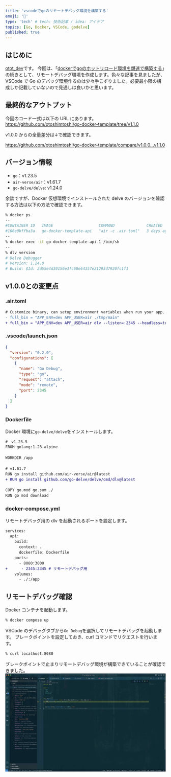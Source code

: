 ```yaml
---
title: 'vscodeでgoのリモートデバッグ環境を構築する'
emoji: '🐳'
type: 'tech' # tech: 技術記事 / idea: アイデア
topics: [Go, Docker, VSCode, godelve]
published: true
---
```


## はじめに

[otot_dev](https://zenn.dev/otot_dev)です。
今回は、「[dockerでgoのホットリロード環境を爆速で構築する](https://zenn.dev/otot_dev/articles/d2d7e854448e9a)」の続きとして、リモートデバッグ環境を作成します。色々な記事を見ましたが、VSCode で Go のデバッグ環境作るのは少々手こずりました。必要最小限の構成しか記載していないので見通しは良いかと思います。

## 最終的なアウトプット

今回のコード一式は以下の URL にあります。
https://github.com/otoshimtoshi/go-docker-template/tree/v1.1.0

v1.0.0 からの全量差分は↓で確認できます。

https://github.com/otoshimtoshi/go-docker-template/compare/v1.0.0...v1.1.0

## バージョン情報

- `go`：v1.23.5
- `air-verse/air`：v1.61.7
- `go-delve/delve`: v1.24.0

余談ですが、Docker 仮想環境でインストールされた delve のバージョンを確認する方法は以下の方法で確認できます。

```sh
% docker ps
--
#CONTAINER ID   IMAGE                    COMMAND              CREATED      STATUS         PORTS                                            NAMES
#166e0bffba3a   go-docker-template-api   "air -c .air.toml"   3 days ago   Up 4 minutes   0.0.0.0:2345->2345/tcp, 0.0.0.0:8080->3000/tcp   go-docker-template-api-1
--
% docker exec -it go-docker-template-api-1 /bin/sh
--
% dlv version
# Delve Debugger
# Version: 1.24.0
# Build: $Id: 2d55e4d30150e3fc68e64357e21293d7920fc1f1
```

## v1.0.0との変更点

### .air.toml

```diff toml
# Customize binary, can setup environment variables when run your app.
- full_bin = "APP_ENV=dev APP_USER=air ./tmp/main"
+ full_bin = "APP_ENV=dev APP_USER=air dlv --listen=:2345 --headless=true --api-version=2 --accept-multiclient exec --continue ./tmp/main"
```

### .vscode/launch.json

```json
{
  "version": "0.2.0",
  "configurations": [
    {
      "name": "Go Debug",
      "type": "go",
      "request": "attach",
      "mode": "remote",
      "port": 2345
    }
  ]
}
```

### Dockerfile

Docker 環境に`go-delve/delve`をインストールします。

```diff dockerfile
#　v1.23.5
FROM golang:1.23-alpine

WORKDIR /app

# v1.61.7
RUN go install github.com/air-verse/air@latest
+ RUN go install github.com/go-delve/delve/cmd/dlv@latest

COPY go.mod go.sum ./
RUN go mod download
```

### docker-compose.yml

リモートデバッグ用の dlv を起動されるポートを設定します。

```diff yml
services:
  api:
    build:
      context: .
      dockerfile: Dockerfile
    ports:
      - 8080:3000
+      - 2345:2345 # リモートデバッグ用
    volumes:
      - ./:/app
```

## リモートデバッグ確認

Docker コンテナを起動します。

```sh
% docker compose up
```

VSCode のデバッグタブから`Go Debug`を選択してリモートデバッグを起動します。
ブレークポイントを設定しておき、curl コマンドでリクエストを行います。

```sh
% curl localhost:8080
```

ブレークポイントで止まりリモートデバッグ環境が構築できていることが確認できました。
![](/images/f5492f30f323f5/image1.jpg)

